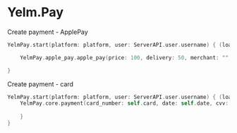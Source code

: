# Yelm.Pay

Create payment - ApplePay

```swift 
YelmPay.start(platform: platform, user: ServerAPI.user.username) { (load) in

    YelmPay.apple_pay.apple_pay(price: 100, delivery: 50, merchant: "", country: "RU", currency: "RUB")

}
```
Create payment - card

```swift 
YelmPay.start(platform: platform, user: ServerAPI.user.username) { (load) in
    YelmPay.core.payment(card_number: self.card, date: self.date, cvv: self.cvv, merchant: ServerAPI.settings.public_id,  price: self.realm.get_price_full(), currency: "RUB") { (load, response, data)  in
                             
    }
}
```
